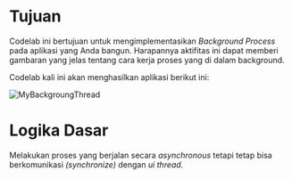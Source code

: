 # Tujuan
Codelab ini bertujuan untuk mengimplementasikan _Background Process_ pada aplikasi yang Anda bangun. Harapannya aktifitas ini dapat memberi gambaran yang jelas tentang cara kerja proses yang di dalam background.

Codelab kali ini akan menghasilkan aplikasi berikut ini:

![MyBackgroungThread](https://user-images.githubusercontent.com/68750843/116367515-a29d1700-a831-11eb-9907-c34ba180b69b.gif)

# Logika Dasar
Melakukan proses yang berjalan secara _asynchronous_ tetapi tetap bisa berkomunikasi _(synchronize)_ dengan _ui thread._
